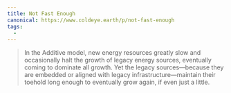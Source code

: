 ```yaml
---
title: Not Fast Enough
canonical: https://www.coldeye.earth/p/not-fast-enough
tags:
  -
---
```


> In the Additive model, new energy resources greatly slow and occasionally halt the growth of legacy energy sources, eventually coming to dominate all growth. Yet the legacy sources—because they are embedded or aligned with legacy infrastructure—maintain their toehold long enough to eventually grow again, if even just a little.
